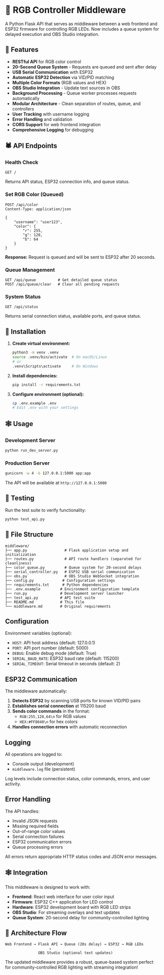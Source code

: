 # 🎃 RGB Controller Middleware

A Python Flask API that serves as middleware between a web frontend and ESP32 firmware for controlling RGB LEDs. Now includes a queue system for delayed execution and OBS Studio integration.

## 👻 Features

- **RESTful API** for RGB color control
- **20-Second Queue System** - Requests are queued and sent after delay
- **USB Serial Communication** with ESP32
- **Automatic ESP32 Detection** via VID/PID matching
- **Multiple Color Formats** (RGB values and HEX)
- **OBS Studio Integration** - Update text sources in OBS
- **Background Processing** - Queue worker processes requests automatically
- **Modular Architecture** - Clean separation of routes, queue, and controllers
- **User Tracking** with username logging
- **Error Handling** and validation
- **CORS Support** for web frontend integration
- **Comprehensive Logging** for debugging

## 🕷️ API Endpoints

### Health Check
```
GET /
```
Returns API status, ESP32 connection info, and queue status.

### Set RGB Color (Queued)
```
POST /api/color
Content-Type: application/json

{
    "username": "user123",
    "color": {
        "r": 255,
        "g": 128,
        "b": 64
    }
}
```
**Response:** Request is queued and will be sent to ESP32 after 20 seconds.

### Queue Management
```
GET /api/queue          # Get detailed queue status
POST /api/queue/clear   # Clear all pending requests
```

### System Status
```
GET /api/status
```
Returns serial connection status, available ports, and queue status.

## 🦇 Installation

1. **Create virtual environment:**
   ```bash
   python3 -m venv .venv
   source .venv/bin/activate  # On macOS/Linux
   # or
   .venv\Scripts\activate     # On Windows
   ```

2. **Install dependencies:**
   ```bash
   pip install -r requirements.txt
   ```

4. **Configure environment (optional):**
   ```bash
   cp .env.example .env
   # Edit .env with your settings
   ```

## 🕸️ Usage

### Development Server
```bash
python run_dev_server.py
```

### Production Server
```bash
gunicorn -w 4 -b 127.0.0.1:5000 app:app
```

The API will be available at `http://127.0.0.1:5000`

## 🦴 Testing

Run the test suite to verify functionality:
```bash
python test_api.py
```

## 👹 File Structure

```
middleware/
├── app.py                 # Flask application setup and initialization
├── routes.py              # API route handlers (separated for cleanliness)
├── color_queue.py         # Queue system for 20-second delays
├── serial_controller.py   # ESP32 USB serial communication
├── obs.py                 # OBS Studio WebSocket integration
├── config.py             # Configuration settings
├── requirements.txt      # Python dependencies
├── .env.example         # Environment configuration template
├── run.py               # Development server launcher
├── test_api.py          # API test suite
├── README.md            # This file
└── middleware.md        # Original requirements
```

## Configuration

Environment variables (optional):
- `HOST`: API host address (default: 127.0.0.1)
- `PORT`: API port number (default: 5000)
- `DEBUG`: Enable debug mode (default: True)
- `SERIAL_BAUD_RATE`: ESP32 baud rate (default: 115200)
- `SERIAL_TIMEOUT`: Serial timeout in seconds (default: 2)

## ESP32 Communication

The middleware automatically:
1. **Detects ESP32** by scanning USB ports for known VID/PID pairs
2. **Establishes serial connection** at 115200 baud
3. **Sends color commands** in the format:
   - `RGB:255,128,64\n` for RGB values
   - `HEX:#FF8040\n` for hex colors
4. **Handles connection errors** with automatic reconnection

## Logging

All operations are logged to:
- Console output (development)
- `middleware.log` file (persistent)

Log levels include connection status, color commands, errors, and user activity.

## Error Handling

The API handles:
- Invalid JSON requests
- Missing required fields
- Out-of-range color values
- Serial connection failures
- ESP32 communication errors
- Queue processing errors

All errors return appropriate HTTP status codes and JSON error messages.

## 🕸️ Integration

This middleware is designed to work with:
- **Frontend**: React web interface for user color input
- **Firmware**: ESP32 C++ application for LED control  
- **Hardware**: ESP32 development board with RGB LED strips
- **OBS Studio**: For streaming overlays and text updates
- **Queue System**: 20-second delay for community-controlled lighting

## 🦴 Architecture Flow

```
Web Frontend → Flask API → Queue (20s delay) → ESP32 → RGB LEDs
                    ↓
               OBS Studio (optional text updates)
```

The updated middleware provides a robust, queue-based system perfect for community-controlled RGB lighting with streaming integration!